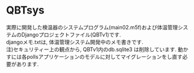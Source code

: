 # QBTsys

実際に開発した検温器のシステムプログラム(main02.m5f)および体温管理システムのDjangoプロジェクトファイル(QBTv1)です. <br>
djangoメモ.txtは, 体温管理システム開発中のメモ書きです. <br>
注)セキュリティー上の観点から, QBTv1内のdb.sqlite3 は削除しています. 動かすには各pollsアプリケーションのモデルに対してマイグレーションをし直す必要があります.
